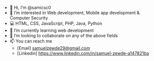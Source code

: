 - 👋 Hi, I’m @samicsc0
- 👀 I’m interested in Web development, Mobile app development & Computer Security
- 💻 HTML, CSS, JavaScript, PHP, Java, Python
- 🌱 I’m currently learning web development
- 💞️ I’m looking to collaborate on any of the above fields
- 📫 You can reach me 
  - [Email] samuelzewde29@gmail.com
  - [Linkedin] https://www.linkedin.com/in/samuel-zewde-a147821ba

